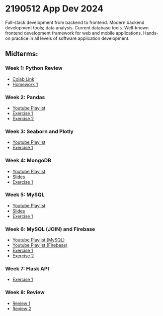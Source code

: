 # 2190512 App Dev 2024
Full-stack development from backend to frontend. Modern
backend development tools; data analysis. Current database
tools. Well-known frontend development framework for web
and mobile applications. Hands-on practice in all levels of
software application development.

## Midterms:
### Week 1: Python Review
- [Colab Link](https://colab.research.google.com/drive/1FflpIy8ofm_gfF4le13xnqzEOTW7EEmS?usp)
- [Homework 1](https://colab.research.google.com/drive/1_x4fEb-CWankkAOQk2m_hg1lZIADI5bT?usp=sharing)

### Week 2: Pandas
- [Youtube Playlist](https://www.youtube.com/playlist?list=PLwnUv3sNB6_U4kqZNuWhmn2wFFQ1fPGga)
- [Exercise 1](https://colab.research.google.com/drive/1bATJCXGYKw7EozYUc2OPhv2QFk29TTXi?usp=sharing)
- [Exercise 2](https://colab.research.google.com/drive/1SCUt95BD2OgAX1qT3izHqJhMMV0i_Csj?usp=sharing)

### Week 3: Seaborn and Plotly
- [Youtube Playlist](https://www.youtube.com/playlist?list=PLwnUv3sNB6_Xfe8f2WasNsxF8fhW6fY8L)
- [Exercise 1](https://colab.research.google.com/drive/1hSshQQfSFOOgX0mKunFbdfMk6Wrhsux0?usp=sharing)

### Week 4: MongoDB
- [Youtube Playlist](https://www.youtube.com/playlist?list=PLwnUv3sNB6_Vr2e_vnkauDf2VrI0Rjz2o)
- [Slides](https://1drv.ms/p/s!Avdmkx5Vc5wcvaRI7yZoXjW6Fc9ZpA)
- [Exercise 1](https://colab.research.google.com/drive/1GsE9oTPI62JZEaH8chdsYTfS5XxdS5RJ?usp=sharing)

### Week 5: MySQL
- [Youtube Playlist](https://youtube.com/playlist?list=PLwnUv3sNB6_XvobIvzSFblSZiJvgO-S3q&si=bc4YQ02DsiLq2ORC)
- [Slides](https://1drv.ms/p/s!Avdmkx5Vc5wcvaURoEh5S_1YftiNsA)
- [Exercise 1](https://colab.research.google.com/drive/1rkpcLVc9Wrech2HBu-9I6pL9IdS4izUc?usp=sharing)

### Week 6: MySQL (JOIN) and Firebase
- [Youtube Playlist (MySQL)](https://www.youtube.com/playlist?list=PLwnUv3sNB6_UN6vcOAWMklILhtQa7mGZh)
- [Youtube Playlist (Firebase)](https://www.youtube.com/playlist?list=PLwnUv3sNB6_XLLT33BEWWqnZCmaEDDP6g)
- [Exercise 1](https://colab.research.google.com/drive/1FXf-uq64fPohgCeBO-KWjv6B3Q60QRs3?usp=sharing)
- [Exercise 2](https://colab.research.google.com/drive/1hOuG-1fKeq0l0n4EAssBNagTYv2BBAwn?usp=sharing)

### Week 7: Flask API
- [Exercise 1](https://colab.research.google.com/drive/1N2iwbUlIACGkDjNI3wyFlVbfglukPFEu?usp=sharing)

### Week 8: Review
- [Review 1](https://colab.research.google.com/drive/1CBdlWkhc4s0dqVbLBcfWTWIH8OPD8Quu?usp=sharing)
- [Review 2](https://colab.research.google.com/drive/17yf9qRN2lpcehU1aIyiO4NUPzYf0GBwv?usp=sharing)
